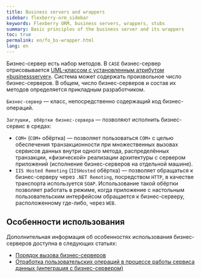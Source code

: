 ```yaml
---
title: Business servers and wrappers
sidebar: flexberry-orm_sidebar
keywords: Flexberry ORM, business servers, wrappers, stubs
summary: Basic principles of the business server and its wrappers
toc: true
permalink: en/fo_bs-wrapper.html
lang: en
---
```


Бизнес-сервер есть набор методов. В `CASE` бизнес-сервер отрисовывается [UML-классом с установленным атрибутом «businessserver»](fd_business-servers.html). Система может содержать произвольное число бизнес-серверов. В общем, число бизнес-серверов и состав их методов определяется прикладным разработчиком.

`Бизнес-сервер` — класс, непосредственно содержащий код бизнес-операций.

`Заглушки, обёртки бизнес-сервера` — позволяют исполнить бизнес-сервис в средах:

* `COM+` (`COM+` обёртка) — позволяет пользоваться `COM+` с целью обеспечения транзакционности при множественных вызовах сервисов данных внутри одного метода, распределённых транзакции, «физической» реализации архитектуры с сервером приложений (исполнение бизнес-серверов на отдельной машине).
* `IIS Hosted Remoting` (`IISHosted` обёртка) — позволяет обращаться к бизнес-серверу через `.NET Remoting`, посредством `HTTP`, в качестве транспорта используется `SOAP`. Использование такой обёртки позволяет работать в режиме, когда приложение с настольным пользовательским интерфейсом обращается к бизнес-серверу, расположенному где-либо, через `WEB`.

## Особенности использования

Дополнительная информация об особенностях использования бизнес-серверов доступна в следующих статьях:

* [Порядок вызова бизнес-серверов](fo_order-calls-bs.html)
* [Отработка пользовательских операций в процессе работы сервиса данных (интеграция с бизнес-сервером)](fo_testing-user-operations-dataservice.html)